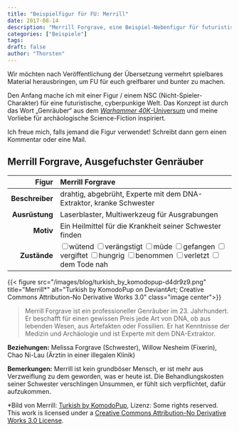 ```yaml
---
title: "Beispielfigur für FU: Merrill"
date: 2017-08-14
description: "Merrill Forgrave, eine Beispiel-Nebenfigur für futuristische Cyberpunk-Spielwelten."
categories: ["Beispiele"]
tags:
draft: false
author: "Thorsten"
---
```

Wir möchten nach Veröffentlichung der Übersetzung vermehrt spielbares Material herausbringen, um FU für euch greifbarer und bunter zu machen.

Den Anfang mache ich mit einer Figur / einem NSC (Nicht-Spieler-Charakter) für eine futuristische, cyberpunkige Welt. Das Konzept ist durch das Wort „Genräuber“ aus dem [_Warhammer 40K_-Universum](http://wh40k-de.lexicanum.com/wiki/Symbiont) und meine Vorliebe für archäologische Science-Fiction inspiriert.

Ich freue mich, falls jemand die Figur verwendet! Schreibt dann gern einen Kommentar oder eine Mail.

<!--more-->
## Merrill Forgrave, Ausgefuchster Genräuber

|           Figur | Merrill Forgrave                                                                                           |
|----------------:|:------------------------------------------------------------------------------------------------------------|
| **Beschreiber** | drahtig, abgebrüht, Experte mit dem DNA-Extraktor, kranke Schwester                                              |
|  **Ausrüstung** | Laserblaster, Multiwerkzeug für Ausgrabungen                                                                  |
|       **Motiv** | Ein Heilmittel für die Krankheit seiner Schwester finden                                                                               |
|    **Zustände** |<span class="zustand"><label><input type="checkbox">wütend </label></span><span class="zustand"><label><input type="checkbox">verängstigt </label></span><span class="zustand"><label><input type="checkbox">müde </label></span><span class="zustand"><label><input type="checkbox">gefangen </label></span><span class="zustand"><label><input type="checkbox">vergiftet </label></span><span class="zustand"><label><input type="checkbox">hungrig </label></span><span class="zustand"><label><input type="checkbox">benommen </label></span><span class="zustand"><label><input type="checkbox">verletzt </label></span><span class="zustand"><label><input type="checkbox">dem Tode nah</label></span>|


{{< figure src="/images/blog/turkish_by_komodopup-d4dr9z9.png" title="Merrill*" alt="Turkish by KomodoPup on DeviantArt; Creative Commons Attribution-No Derivative Works 3.0" class="image center">}}

> Merrill Forgrave ist ein professioneller Genräuber im 23. Jahrhundert. Er beschafft für einen gewissen Preis jede Art von DNA, ob aus lebenden Wesen, aus Artefakten oder Fossilien. Er hat Kenntnisse der Medizin und Archäologie und ist Experte mit dem DNA-Extraktor.

**Beziehungen:** Melissa Forgrave (Schwester), Willow Nesheim (Fixerin), Chao Ni-Lau (Ärztin in einer illegalen Klinik)

**Bemerkungen:** Merrill ist kein grundböser Mensch, er ist mehr aus Verzweiflung zu dem geworden, was er heute ist. Die Behandlungskosten seiner Schwester verschlingen Unsummen, er fühlt sich verpflichtet, dafür aufzukommen.



*Bild von Merrill: [Turkish by KomodoPup](https://komodopup.deviantart.com/art/Turkish-264972357), Lizenz: Some rights reserved. This work is licensed under a
[Creative Commons Attribution-No Derivative Works 3.0 License](https://creativecommons.org/licenses/by-nd/3.0/).
